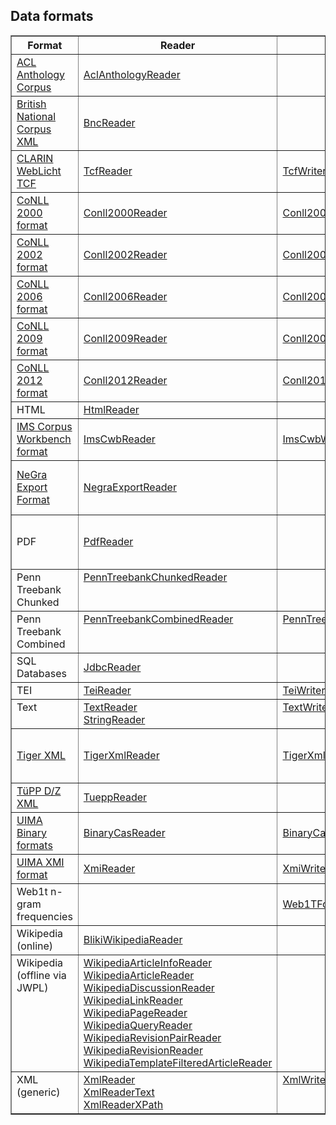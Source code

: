 ## Data formats ##

<table cellpadding='2' border='1' cellspacing='0'>
<tr>
<th>Format</th>
<th>Reader</th>
<th>Writer</th>
<th>Comments</th>
</tr>

<tr>
<td><a href='http://acl-arc.comp.nus.edu.sg'>ACL Anthology Corpus</a></td>
<td><a href='https://zoidberg.ukp.informatik.tu-darmstadt.de/jenkins/job/DKPro%20Core%20ASL%20(Google%20Code)/javadoc/index.html?de/tudarmstadt/ukp/dkpro/core/io/aclanthology/AclAnthologyReader.html'>AclAnthologyReader</a></td>
<td></td>
<td></td>
</tr>

<tr>
<td><a href='http://www.natcorp.ox.ac.uk'>British National Corpus XML</a></td>
<td><a href='https://zoidberg.ukp.informatik.tu-darmstadt.de/jenkins/job/DKPro%20Core%20ASL%20(Google%20Code)/javadoc/index.html?de/tudarmstadt/ukp/dkpro/core/io/bnc/BncReader.html'>BncReader</a></td>
<td></td>
<td></td>
</tr>

<tr>
<td><a href='http://weblicht.sfs.uni-tuebingen.de/englisch/tutorials/html/index.html'>CLARIN WebLicht TCF</a></td>
<td><a href='https://zoidberg.ukp.informatik.tu-darmstadt.de/jenkins/job/DKPro%20Core%20ASL%20(Google%20Code)/javadoc/index.html?de/tudarmstadt/ukp/dkpro/core/io/tcf/TcfReader.html'>TcfReader</a></td>
<td><a href='https://zoidberg.ukp.informatik.tu-darmstadt.de/jenkins/job/DKPro%20Core%20ASL%20(Google%20Code)/javadoc/index.html?de/tudarmstadt/ukp/dkpro/core/io/tcf/TcfWriter.html'>TcfWriter</a></td>
<td></td>
</tr>

<tr>
<td><a href='http://www.clips.uantwerpen.be/conll2000/chunking/'>CoNLL 2000 format</a></td>
<td>
<a href='https://zoidberg.ukp.informatik.tu-darmstadt.de/jenkins/job/DKPro%20Core%20ASL%20(Google%20Code)/javadoc/index.html?de/tudarmstadt/ukp/dkpro/core/io/conll/Conll2000Reader.html'>Conll2000Reader</a>
</td>
<td>
<a href='https://zoidberg.ukp.informatik.tu-darmstadt.de/jenkins/job/DKPro%20Core%20ASL%20(Google%20Code)/javadoc/index.html?de/tudarmstadt/ukp/dkpro/core/io/conll/Conll2000Writer.html'>Conll2000Writer</a>
</td>
<td>Chunking</td>
</tr>

<tr>
<td><a href='http://www.clips.uantwerpen.be/conll2002/ner/'>CoNLL 2002 format</a></td>
<td>
<a href='https://zoidberg.ukp.informatik.tu-darmstadt.de/jenkins/job/DKPro%20Core%20ASL%20(Google%20Code)/javadoc/index.html?de/tudarmstadt/ukp/dkpro/core/io/conll/Conll2002Reader.html'>Conll2002Reader</a>
</td>
<td>
<a href='https://zoidberg.ukp.informatik.tu-darmstadt.de/jenkins/job/DKPro%20Core%20ASL%20(Google%20Code)/javadoc/index.html?de/tudarmstadt/ukp/dkpro/core/io/conll/Conll2002Writer.html'>Conll2002Writer</a>
</td>
<td>Named entities</td>
</tr>

<tr>
<td><a href='http://ilk.uvt.nl/conll/'>CoNLL 2006 format</a></td>
<td>
<a href='https://zoidberg.ukp.informatik.tu-darmstadt.de/jenkins/job/DKPro%20Core%20ASL%20(Google%20Code)/javadoc/index.html?de/tudarmstadt/ukp/dkpro/core/io/conll/Conll2006Reader.html'>Conll2006Reader</a>
</td>
<td>
<a href='https://zoidberg.ukp.informatik.tu-darmstadt.de/jenkins/job/DKPro%20Core%20ASL%20(Google%20Code)/javadoc/index.html?de/tudarmstadt/ukp/dkpro/core/io/conll/Conll2006Writer.html'>Conll2006Writer</a>
</td>
<td>Dependency parsing</td>
</tr>

<tr>
<td><a href='http://ufal.mff.cuni.cz/conll2009-st/task-description.html'>CoNLL 2009 format</a></td>
<td>
<a href='https://zoidberg.ukp.informatik.tu-darmstadt.de/jenkins/job/DKPro%20Core%20ASL%20(Google%20Code)/javadoc/index.html?de/tudarmstadt/ukp/dkpro/core/io/conll/Conll2009Reader.html'>Conll2009Reader</a>
</td>
<td>
<a href='https://zoidberg.ukp.informatik.tu-darmstadt.de/jenkins/job/DKPro%20Core%20ASL%20(Google%20Code)/javadoc/index.html?de/tudarmstadt/ukp/dkpro/core/io/conll/Conll2009Writer.html'>Conll2009Writer</a>
</td>
<td>Semantic dependencies</td>
</tr>

<tr>
<td><a href='http://conll.cemantix.org/2012/data.html'>CoNLL 2012 format</a></td>
<td>
<a href='https://zoidberg.ukp.informatik.tu-darmstadt.de/jenkins/job/DKPro%20Core%20ASL%20(Google%20Code)/javadoc/index.html?de/tudarmstadt/ukp/dkpro/core/io/conll/Conll2012Reader.html'>Conll2012Reader</a>
</td>
<td>
<a href='https://zoidberg.ukp.informatik.tu-darmstadt.de/jenkins/job/DKPro%20Core%20ASL%20(Google%20Code)/javadoc/index.html?de/tudarmstadt/ukp/dkpro/core/io/conll/Conll2012Writer.html'>Conll2012Writer</a>
</td>
<td>Coreference & Constituents</td>
</tr>

<tr>
<td>HTML</td>
<td><a href='https://zoidberg.ukp.informatik.tu-darmstadt.de/jenkins/job/DKPro%20Core%20ASL%20(Google%20Code)/javadoc/index.html?de/tudarmstadt/ukp/dkpro/core/io/html/HtmlReader.html'>HtmlReader</a></td>
<td></td>
<td></td>
</tr>

<tr>
<td><a href='http://cwb.sourceforge.net'>IMS Corpus Workbench format</a></td>
<td><a href='https://zoidberg.ukp.informatik.tu-darmstadt.de/jenkins/job/DKPro%20Core%20ASL%20(Google%20Code)/javadoc/index.html?de/tudarmstadt/ukp/dkpro/core/io/imscwb/ImsCwbReader.html'>ImsCwbReader</a></td>
<td><a href='https://zoidberg.ukp.informatik.tu-darmstadt.de/jenkins/job/DKPro%20Core%20ASL%20(Google%20Code)/javadoc/index.html?de/tudarmstadt/ukp/dkpro/core/io/imscwb/ImsCwbWriter.html'>ImsCwbWriter</a></td>
<td>also for some <a href='http://wacky.sslmit.unibo.it/doku.php?id=corpora'>WaCKy</a> corpora</td>
</tr>

<tr>
<td><a href='http://www.coli.uni-saarland.de/~thorsten/publications/Brants-CLAUS98.pdf'>NeGra Export Format</a></td>
<td><a href='https://zoidberg.ukp.informatik.tu-darmstadt.de/jenkins/job/DKPro%20Core%20ASL%20(Google%20Code)/javadoc/index.html?de/tudarmstadt/ukp/dkpro/core/io/negra/NegraExportReader.html'>NegraExportReader</a></td>
<td></td>
<td>supports format versions 3 and 4</td>
</tr>

<tr>
<td>PDF</td>
<td><a href='https://zoidberg.ukp.informatik.tu-darmstadt.de/jenkins/job/DKPro%20Core%20ASL%20(Google%20Code)/javadoc/index.html?de/tudarmstadt/ukp/dkpro/core/io/pdf/PdfReader.html'>PdfReader</a></td>
<td></td>
<td>tries to detect heading and paragraph boundaries</td>
</tr>

<tr>
<td valign='top'>Penn Treebank Chunked</td>
<td valign='top'>
<a href='https://zoidberg.ukp.informatik.tu-darmstadt.de/jenkins/job/DKPro%20Core%20ASL%20(Google%20Code)/javadoc/index.html?de/tudarmstadt/ukp/dkpro/core/io/penntree/PennTreebankChunkedReader.html'>PennTreebankChunkedReader</a></td>
<td valign='top'>
</td>
<td valign='top'>
</td>
</tr>

<tr>
<td valign='top'>Penn Treebank Combined</td>
<td valign='top'>
<a href='https://zoidberg.ukp.informatik.tu-darmstadt.de/jenkins/job/DKPro%20Core%20ASL%20(Google%20Code)/javadoc/index.html?de/tudarmstadt/ukp/dkpro/core/io/penntree/PennTreebankCombinedReader.html'>PennTreebankCombinedReader</a></td>
<td valign='top'>
<a href='https://zoidberg.ukp.informatik.tu-darmstadt.de/jenkins/job/DKPro%20Core%20ASL%20(Google%20Code)/javadoc/index.html?de/tudarmstadt/ukp/dkpro/core/io/penntree/PennTreebankCombinedWriter.html'>PennTreebankCombinedWriter</a></td>
<td valign='top'>
</td>
</tr>

<tr>
<td>SQL Databases</td>
<td><a href='https://zoidberg.ukp.informatik.tu-darmstadt.de/jenkins/job/DKPro%20Core%20ASL%20(Google%20Code)/javadoc/index.html?de/tudarmstadt/ukp/dkpro/core/io/jdbc/JdbcReader.html'>JdbcReader</a></td>
<td></td>
<td></td>
</tr>

<tr>
<td>TEI</td>
<td><a href='https://zoidberg.ukp.informatik.tu-darmstadt.de/jenkins/job/DKPro%20Core%20ASL%20(Google%20Code)/javadoc/index.html?de/tudarmstadt/ukp/dkpro/core/io/tei/TeiReader.html'>TeiReader</a></td>
<td><a href='https://zoidberg.ukp.informatik.tu-darmstadt.de/jenkins/job/DKPro%20Core%20ASL%20(Google%20Code)/javadoc/index.html?de/tudarmstadt/ukp/dkpro/core/io/tei/TeiWriter.html'>TeiWriter</a></td>
<td></td>
</tr>

<tr>
<td valign='top'>Text</td>
<td valign='top'>
<a href='https://zoidberg.ukp.informatik.tu-darmstadt.de/jenkins/job/DKPro%20Core%20ASL%20(Google%20Code)/javadoc/index.html?de/tudarmstadt/ukp/dkpro/core/io/text/TextReader.html'>TextReader</a><br />
<a href='https://zoidberg.ukp.informatik.tu-darmstadt.de/jenkins/job/DKPro%20Core%20ASL%20(Google%20Code)/javadoc/index.html?de/tudarmstadt/ukp/dkpro/core/io/text/StringReader.html'>StringReader</a>
</td>
<td valign='top'><a href='https://zoidberg.ukp.informatik.tu-darmstadt.de/jenkins/job/DKPro%20Core%20ASL%20(Google%20Code)/javadoc/index.html?de/tudarmstadt/ukp/dkpro/core/io/text/TextWriter.html'>TextWriter</a></td>
<td></td>
</tr>

<tr>
<td><a href='http://www.ims.uni-stuttgart.de/forschung/ressourcen/werkzeuge/TIGERSearch/doc/html/TigerXML.html'>Tiger XML</a></td>
<td><a href='https://zoidberg.ukp.informatik.tu-darmstadt.de/jenkins/job/DKPro%20Core%20ASL%20(Google%20Code)/javadoc/index.html?de/tudarmstadt/ukp/dkpro/core/io/tiger/TigerXmlReader.html'>TigerXmlReader</a></td>
<td><a href='https://zoidberg.ukp.informatik.tu-darmstadt.de/jenkins/job/DKPro%20Core%20ASL%20(Google%20Code)/javadoc/index.html?de/tudarmstadt/ukp/dkpro/core/io/tiger/TigerXmlWriter.html'>TigerXmlWriter</a></td>
<td>supports <a href='http://www.coli.uni-saarland.de/projects/salsa/salto/doc/html/node55.html'>SALSA</a> frame information as well</td>
</tr>

<tr>
<td><a href='http://www.sfs.uni-tuebingen.de/tupp/doc/markupmanual.pdf'>TüPP D/Z XML</a></td>
<td><a href='https://zoidberg.ukp.informatik.tu-darmstadt.de/jenkins/job/DKPro%20Core%20ASL%20(Google%20Code)/javadoc/index.html?de/tudarmstadt/ukp/dkpro/core/io/tuepp/TueppReader.html'>TueppReader</a></td>
<td></td>
<td></td>
</tr>

<tr>
<td><a href='http://uima.apache.org/d/uimaj-2.6.0/references.html#ugr.ref.compress'>UIMA  Binary formats</a></td>
<td><a href='https://zoidberg.ukp.informatik.tu-darmstadt.de/jenkins/job/DKPro%20Core%20ASL%20(Google%20Code)/javadoc/index.html?de/tudarmstadt/ukp/dkpro/core/io/bincas/BinaryCasReader.html'>BinaryCasReader</a></td>
<td><a href='https://zoidberg.ukp.informatik.tu-darmstadt.de/jenkins/job/DKPro%20Core%20ASL%20(Google%20Code)/javadoc/index.html?de/tudarmstadt/ukp/dkpro/core/io/bincas/BinaryCasWriter.html'>BinaryCasWriter</a></td>
<td></td>
</tr>

<tr>
<td><a href='http://uima.apache.org/d/uimaj-2.6.0/references.html#ugr.ref.xmi'>UIMA XMI format</a></td>
<td><a href='https://zoidberg.ukp.informatik.tu-darmstadt.de/jenkins/job/DKPro%20Core%20ASL%20(Google%20Code)/javadoc/index.html?de/tudarmstadt/ukp/dkpro/core/io/xmi/XmiReader.html'>XmiReader</a></td>
<td><a href='https://zoidberg.ukp.informatik.tu-darmstadt.de/jenkins/job/DKPro%20Core%20ASL%20(Google%20Code)/javadoc/index.html?de/tudarmstadt/ukp/dkpro/core/io/xmi/XmiWriter.html'>XmiWriter</a></td>
<td></td>
</tr>

<tr>
<td>Web1t n-gram frequencies</td>
<td></td>
<td><a href='https://zoidberg.ukp.informatik.tu-darmstadt.de/jenkins/job/DKPro%20Core%20ASL%20(Google%20Code)/javadoc/index.html?de/tudarmstadt/ukp/dkpro/core/io/web1t/Web1TFormatWriter.html'>Web1TFormatWriter</a></td>
<td></td>
</tr>


<tr>
<td>Wikipedia (online)</td>
<td><a href='https://zoidberg.ukp.informatik.tu-darmstadt.de/jenkins/job/DKPro%20Core%20ASL%20(Google%20Code)/javadoc/index.html?de/tudarmstadt/ukp/dkpro/core/io/bliki/BlikiWikipediaReader.html'>BlikiWikipediaReader</a></td>
<td></td>
<td></td>
</tr>

<tr>
<td valign='top'>Wikipedia (offline via JWPL)</td>
<td>
<a href='https://zoidberg.ukp.informatik.tu-darmstadt.de/jenkins/job/DKPro%20Core%20ASL%20(Google%20Code)/javadoc/index.html?de/tudarmstadt/ukp/dkpro/core/io/jwpl/WikipediaArticleInfoReader.html'>WikipediaArticleInfoReader</a><br />
<a href='https://zoidberg.ukp.informatik.tu-darmstadt.de/jenkins/job/DKPro%20Core%20ASL%20(Google%20Code)/javadoc/index.html?de/tudarmstadt/ukp/dkpro/core/io/jwpl/WikipediaArticleReader.html'>WikipediaArticleReader</a><br />
<a href='https://zoidberg.ukp.informatik.tu-darmstadt.de/jenkins/job/DKPro%20Core%20ASL%20(Google%20Code)/javadoc/index.html?de/tudarmstadt/ukp/dkpro/core/io/jwpl/WikipediaDiscussionReader.html'>WikipediaDiscussionReader</a><br />
<a href='https://zoidberg.ukp.informatik.tu-darmstadt.de/jenkins/job/DKPro%20Core%20ASL%20(Google%20Code)/javadoc/index.html?de/tudarmstadt/ukp/dkpro/core/io/jwpl/WikipediaLinkReader.html'>WikipediaLinkReader</a><br />
<a href='https://zoidberg.ukp.informatik.tu-darmstadt.de/jenkins/job/DKPro%20Core%20ASL%20(Google%20Code)/javadoc/index.html?de/tudarmstadt/ukp/dkpro/core/io/jwpl/WikipediaPageReader.html'>WikipediaPageReader</a><br />
<a href='https://zoidberg.ukp.informatik.tu-darmstadt.de/jenkins/job/DKPro%20Core%20ASL%20(Google%20Code)/javadoc/index.html?de/tudarmstadt/ukp/dkpro/core/io/jwpl/WikipediaQueryReader.html'>WikipediaQueryReader</a><br />
<a href='https://zoidberg.ukp.informatik.tu-darmstadt.de/jenkins/job/DKPro%20Core%20ASL%20(Google%20Code)/javadoc/index.html?de/tudarmstadt/ukp/dkpro/core/io/jwpl/WikipediaRevisionPairReader.html'>WikipediaRevisionPairReader</a><br />
<a href='https://zoidberg.ukp.informatik.tu-darmstadt.de/jenkins/job/DKPro%20Core%20ASL%20(Google%20Code)/javadoc/index.html?de/tudarmstadt/ukp/dkpro/core/io/jwpl/WikipediaRevisionReader.html'>WikipediaRevisionReader</a><br />
<a href='https://zoidberg.ukp.informatik.tu-darmstadt.de/jenkins/job/DKPro%20Core%20ASL%20(Google%20Code)/javadoc/index.html?de/tudarmstadt/ukp/dkpro/core/io/jwpl/WikipediaTemplateFilteredArticleReader.html'>WikipediaTemplateFilteredArticleReader</a>
</td>
<td></td>
<td></td>
</tr>


<tr>
<td valign='top'>XML (generic)</td>
<td valign='top'>
<a href='https://zoidberg.ukp.informatik.tu-darmstadt.de/jenkins/job/DKPro%20Core%20ASL%20(Google%20Code)/javadoc/index.html?de/tudarmstadt/ukp/dkpro/core/io/xml/XmlReader.html'>XmlReader</a><br />
<a href='https://zoidberg.ukp.informatik.tu-darmstadt.de/jenkins/job/DKPro%20Core%20ASL%20(Google%20Code)/javadoc/index.html?de/tudarmstadt/ukp/dkpro/core/io/xml/XmlReaderText.html'>XmlReaderText</a><br />
<a href='https://zoidberg.ukp.informatik.tu-darmstadt.de/jenkins/job/DKPro%20Core%20ASL%20(Google%20Code)/javadoc/index.html?de/tudarmstadt/ukp/dkpro/core/io/xml/XmlReaderXPath.html'>XmlReaderXPath</a>
</td>
<td valign='top'>
<a href='https://zoidberg.ukp.informatik.tu-darmstadt.de/jenkins/job/DKPro%20Core%20ASL%20(Google%20Code)/javadoc/index.html?de/tudarmstadt/ukp/dkpro/core/io/xml/XmlWriterInline.html'>XmlWriterInline</a>
</td>
<td valign='top'></td>
</tr>

</table>
